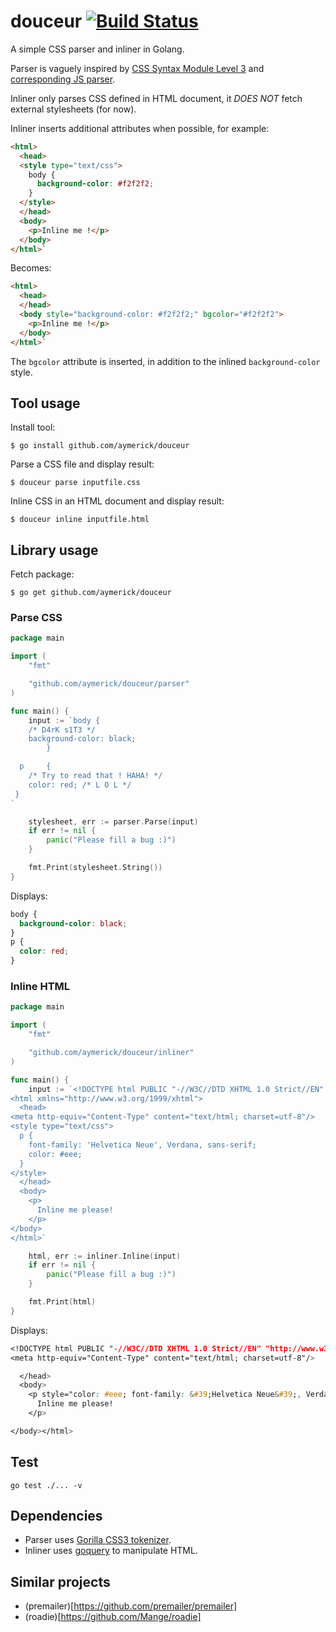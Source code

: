 # douceur [![Build Status](https://secure.travis-ci.org/aymerick/douceur.svg?branch=master)](http://travis-ci.org/aymerick/douceur)

A simple CSS parser and inliner in Golang.

Parser is vaguely inspired by [CSS Syntax Module Level 3](http://www.w3.org/TR/css3-syntax) and [corresponding JS parser](https://github.com/tabatkins/parse-css).

Inliner only parses CSS defined in HTML document, it *DOES NOT* fetch external stylesheets (for now).

Inliner inserts additional attributes when possible, for example:

```html
<html>
  <head>
  <style type="text/css">
    body {
      background-color: #f2f2f2;
    }
  </style>
  </head>
  <body>
    <p>Inline me !</p>
  </body>
</html>`
```

Becomes:

```html
<html>
  <head>
  </head>
  <body style="background-color: #f2f2f2;" bgcolor="#f2f2f2">
    <p>Inline me !</p>
  </body>
</html>`
```

The `bgcolor` attribute is inserted, in addition to the inlined `background-color` style.


## Tool usage

Install tool:

    $ go install github.com/aymerick/douceur

Parse a CSS file and display result:

    $ douceur parse inputfile.css

Inline CSS in an HTML document and display result:

    $ douceur inline inputfile.html


## Library usage

Fetch package:

    $ go get github.com/aymerick/douceur


### Parse CSS

```go
package main

import (
    "fmt"

    "github.com/aymerick/douceur/parser"
)

func main() {
    input := `body {
    /* D4rK s1T3 */
    background-color: black;
        }

  p     {
    /* Try to read that ! HAHA! */
    color: red; /* L O L */
 }
`

    stylesheet, err := parser.Parse(input)
    if err != nil {
        panic("Please fill a bug :)")
    }

    fmt.Print(stylesheet.String())
}
```

Displays:

```css
body {
  background-color: black;
}
p {
  color: red;
}
```


### Inline HTML

```go
package main

import (
    "fmt"

    "github.com/aymerick/douceur/inliner"
)

func main() {
    input := `<!DOCTYPE html PUBLIC "-//W3C//DTD XHTML 1.0 Strict//EN" "http://www.w3.org/TR/xhtml1/DTD/xhtml1-strict.dtd">
<html xmlns="http://www.w3.org/1999/xhtml">
  <head>
<meta http-equiv="Content-Type" content="text/html; charset=utf-8"/>
<style type="text/css">
  p {
    font-family: 'Helvetica Neue', Verdana, sans-serif;
    color: #eee;
  }
</style>
  </head>
  <body>
    <p>
      Inline me please!
    </p>
</body>
</html>`

    html, err := inliner.Inline(input)
    if err != nil {
        panic("Please fill a bug :)")
    }

    fmt.Print(html)
}
```

Displays:

```css
<!DOCTYPE html PUBLIC "-//W3C//DTD XHTML 1.0 Strict//EN" "http://www.w3.org/TR/xhtml1/DTD/xhtml1-strict.dtd"><html xmlns="http://www.w3.org/1999/xhtml"><head>
<meta http-equiv="Content-Type" content="text/html; charset=utf-8"/>

  </head>
  <body>
    <p style="color: #eee; font-family: &#39;Helvetica Neue&#39;, Verdana, sans-serif;">
      Inline me please!
    </p>

</body></html>
```

## Test

    go test ./... -v


## Dependencies

  - Parser uses [Gorilla CSS3 tokenizer](https://github.com/gorilla/css).
  - Inliner uses [goquery](github.com/PuerkitoBio/goquery) to manipulate HTML.


## Similar projects

  - (premailer)[https://github.com/premailer/premailer]
  - (roadie)[https://github.com/Mange/roadie]
